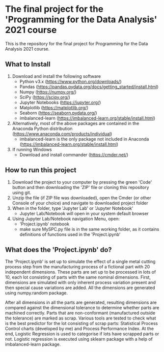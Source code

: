 # The final project for the 'Programming for the Data Analysis' 2021 course

This is the repository for the final project for Programming for the Data Analysis 2021 course.


## What to Install
1. Download and install the following software
    - Python v3.x (https://www.python.org/downloads/)
    - Pandas (https://pandas.pydata.org/docs/getting_started/install.html)
    - Numpy (https://numpy.org/)
    - SciPy (https://scipy.org/)
    - Jupyter Notebooks (https://jupyter.org/)
    - Matplotlib (https://matplotlib.org/)
    - Seaborn (https://seaborn.pydata.org/)
    - imbalanced-learn (https://imbalanced-learn.org/stable/install.html)
2. Alternatively, most of the above packages are contained in the Anaconda Python distribution (https://www.anaconda.com/products/individual)
    - imbalanced-learn is the only package not included in Anaconda (https://imbalanced-learn.org/stable/install.html)
3. If running Windows
    - Download and install commander (https://cmder.net/)

## How to run this project
1. Download the project to your computer by pressing the green 'Code' button and then downloading the 'ZIP' file or cloning this repository using git.
2. Unzip the file (if ZIP file was downloaded), open the Cmder (or other Console of your choice) and navigate to downloaded project folder
3. When in the folder, type 'Jupyter Lab' or 'Jupyter Notebook'
    - Jupyter Lab/Notebook will open in your system default browser
4. Using Jupyter Lab/Notebook navigation Menu, open:
    - 'Project.ipynb' notebook 
    - make sure MySPC.py file is in the same working folder, as it contains definitions of functions used in the 'Project.ipynb'


## What does the 'Project.ipynb' do?

The 'Project.ipynb' is set up to simulate the effect of a single metal cutting process step from the manufacturing process of a fictional part with 20 independent dimensions. These parts are set up to be processed in lots of 10, each lot consisting of parts with the same nominal dimensions. First, dimensions are simulated with only inherent process variation present and then special cause variations are added. All the dimensions are generated using numpy.random package.

After all dimensions in all the parts are generated, resulting dimensions are compared against the dimensional tolerance to determine whether parts are machined correctly. Parts that are non-conformant (manufactured outside the tolerance) are marked as scrap.
Various tools are tested to check what is the best predictor for the lot consisting of scrap parts: Statistical Process Control charts (developed by me) and Process Performance Index. 
At the end, Logistic Regression is used to categorise if lots have scrapped parts or not. Logistic regression is executed using sklearn package with a help of imbalanced-learn package.